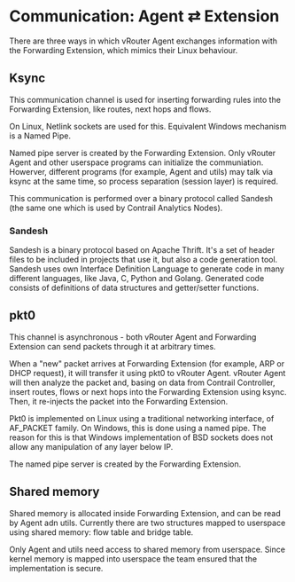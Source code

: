 # Communication: Agent ⇄ Extension

There are three ways in which vRouter Agent exchanges information with the
Forwarding Extension, which mimics their Linux behaviour.


## Ksync

This communication channel is used for inserting forwarding rules into the
Forwarding Extension, like routes, next hops and flows.

On Linux, Netlink sockets are used for this.
Equivalent Windows mechanism is a Named Pipe.

Named pipe server is created by the Forwarding Extension.
Only vRouter Agent and other userspace programs can initialize the communiation.
Howerver, different programs (for example, Agent and utils) may talk via ksync
at the same time, so process separation (session layer) is required.

This communication is performed over a binary protocol called Sandesh
(the same one which is used by Contrail Analytics Nodes).


### Sandesh

Sandesh is a binary protocol based on Apache Thrift. It's a set of header
files to be included in projects that use it, but also a code generation tool.
Sandesh uses own Interface Definition Language to generate code in many
different languages, like Java, C, Python and Golang. Generated code consists
of definitions of data structures and getter/setter functions.


## pkt0

This channel is asynchronous - both vRouter Agent and Forwarding Extension can
send packets through it at arbitrary times.

When a "new" packet arrives at Forwarding Extension
(for example, ARP or DHCP request), it will transfer it using pkt0 to
vRouter Agent. vRouter Agent will then analyze the packet and, basing on data
from Contrail Controller, insert routes, flows or next hops into the
Forwarding Extension using ksync. Then, it re-injects the packet into
the Forwarding Extension.

Pkt0 is implemented on Linux using a traditional networking interface,
of AF_PACKET family. On Windows, this is done using a named pipe.
The reason for this is that Windows implementation of BSD sockets does not
allow any manipulation of any layer below IP.

The named pipe server is created by the Forwarding Extension.


## Shared memory

Shared memory is allocated inside Forwarding Extension,
and can be read by Agent adn utils. Currently there are two structures mapped
to userspace using shared memory: flow table and bridge table.

Only Agent and utils need access to shared memory from userspace.
Since kernel memory is mapped into userspace
the team ensured that the implementation is secure.

